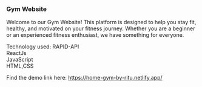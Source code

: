 
### Gym Website
Welcome to our Gym Website! This platform is designed to help you stay fit, healthy, and motivated on your fitness journey. Whether you are a beginner or an experienced fitness enthusiast, we have something for everyone.

Technology used:
RAPID-API<br>
ReactJs<br>
JavaScript<br>
HTML,CSS<br>

Find the demo link here: https://home-gym-by-ritu.netlify.app/
